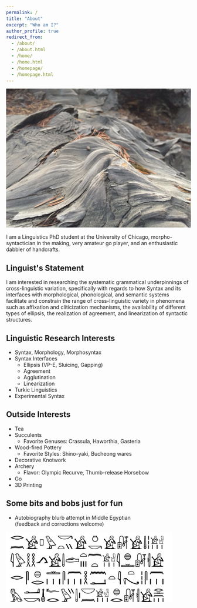 ```yaml
---
permalink: /
title: "About"
excerpt: "Who am I?"
author_profile: true
redirect_from: 
  - /about/
  - /about.html
  - /home/
  - /home.html
  - /homepage/
  - /homepage.html
---
```


<img src="/images/redwood.JPG" alt="burnt redwood trunk" width="750"/>

I am a Linguistics PhD student at the University of Chicago, morpho-syntactician in the making, very amateur go player, and an enthusiastic dabbler of handcrafts.

## Linguist's Statement
I am interested in researching the systematic grammatical underpinnings of cross-linguistic variation, specifically with regards to how Syntax and its interfaces with morphological, phonological, and semantic systems facilitate and constrain the range of cross-linguistic variety in phenomena such as affixation and cliticization mechanisms, the availability of different types of ellipsis, the realization of agreement, and linearization of syntactic structures.

## Linguistic Research Interests 
* Syntax, Morphology, Morphosyntax
* Syntax Interfaces
	* Ellipsis (VP-E, Sluicing, Gapping)
	* Agreement
	* Agglutination
	* Linearization
* Turkic Linguistics
* Experimental Syntax

## Outside Interests
* Tea
* Succulents
	* Favorite Genuses: Crassula, Haworthia, Gasteria
* Wood-fired Pottery
	* Favorite Styles: Shino-yaki, Bucheong wares
* Decorative Knotwork
* Archery
	* Flavor: Olympic Recurve, Thumb-release Horsebow
* Go
* 3D Printing

## Some bits and bobs just for fun
* Autobiography blurb attempt in Middle Egyptian\
(feedback and corrections welcome)
<img src="/images/hieroglyph_autobio.PNG" alt="short bio in Middle Egyptian"/>